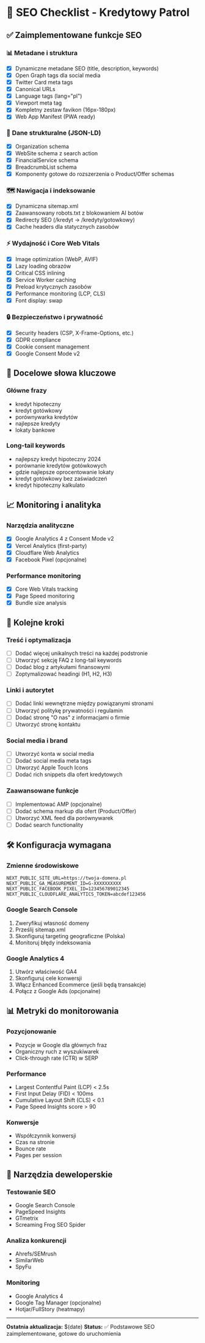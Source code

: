 # 🎯 SEO Checklist - Kredytowy Patrol

## ✅ Zaimplementowane funkcje SEO

### 📊 **Metadane i struktura**
- [x] Dynamiczne metadane SEO (title, description, keywords)
- [x] Open Graph tags dla social media
- [x] Twitter Card meta tags
- [x] Canonical URLs
- [x] Language tags (lang="pl")
- [x] Viewport meta tag
- [x] Kompletny zestaw favikon (16px-180px)
- [x] Web App Manifest (PWA ready)

### 🤖 **Dane strukturalne (JSON-LD)**
- [x] Organization schema
- [x] WebSite schema z search action
- [x] FinancialService schema
- [x] BreadcrumbList schema
- [x] Komponenty gotowe do rozszerzenia o Product/Offer schemas

### 🗺️ **Nawigacja i indeksowanie**
- [x] Dynamiczna sitemap.xml
- [x] Zaawansowany robots.txt z blokowaniem AI botów
- [x] Redirecty SEO (/kredyt → /kredyty/gotowkowy)
- [x] Cache headers dla statycznych zasobów

### ⚡ **Wydajność i Core Web Vitals**
- [x] Image optimization (WebP, AVIF)
- [x] Lazy loading obrazów
- [x] Critical CSS inlining
- [x] Service Worker caching
- [x] Preload krytycznych zasobów
- [x] Performance monitoring (LCP, CLS)
- [x] Font display: swap

### 🔒 **Bezpieczeństwo i prywatność**
- [x] Security headers (CSP, X-Frame-Options, etc.)
- [x] GDPR compliance
- [x] Cookie consent management
- [x] Google Consent Mode v2

## 🎯 **Docelowe słowa kluczowe**

### **Główne frazy**
- kredyt hipoteczny
- kredyt gotówkowy  
- porównywarka kredytów
- najlepsze kredyty
- lokaty bankowe

### **Long-tail keywords**
- najlepszy kredyt hipoteczny 2024
- porównanie kredytów gotówkowych
- gdzie najlepsze oprocentowanie lokaty
- kredyt gotówkowy bez zaświadczeń
- kredyt hipoteczny kalkulato

## 📈 **Monitoring i analityka**

### **Narzędzia analityczne**
- [x] Google Analytics 4 z Consent Mode v2
- [x] Vercel Analytics (first-party)
- [x] Cloudflare Web Analytics
- [x] Facebook Pixel (opcjonalne)

### **Performance monitoring**
- [x] Core Web Vitals tracking
- [x] Page Speed monitoring
- [x] Bundle size analysis

## 🚀 **Kolejne kroki**

### **Treść i optymalizacja**
- [ ] Dodać więcej unikalnych treści na każdej podstronie
- [ ] Utworzyć sekcję FAQ z long-tail keywords
- [ ] Dodać blog z artykułami finansowymi
- [ ] Zoptymalizować headingi (H1, H2, H3)

### **Linki i autorytet**
- [ ] Dodać linki wewnętrzne między powiązanymi stronami
- [ ] Utworzyć politykę prywatności i regulamin
- [ ] Dodać stronę "O nas" z informacjami o firmie
- [ ] Utworzyć stronę kontaktu

### **Social media i brand**
- [ ] Utworzyć konta w social media
- [ ] Dodać social media meta tags
- [ ] Utworzyć Apple Touch Icons
- [ ] Dodać rich snippets dla ofert kredytowych

### **Zaawansowane funkcje**
- [ ] Implementować AMP (opcjonalne)
- [ ] Dodać schema markup dla ofert (Product/Offer)
- [ ] Utworzyć XML feed dla porównywarek
- [ ] Dodać search functionality

## 🛠️ **Konfiguracja wymagana**

### **Zmienne środowiskowe**
```env
NEXT_PUBLIC_SITE_URL=https://twoja-domena.pl
NEXT_PUBLIC_GA_MEASUREMENT_ID=G-XXXXXXXXXX
NEXT_PUBLIC_FACEBOOK_PIXEL_ID=123456789012345
NEXT_PUBLIC_CLOUDFLARE_ANALYTICS_TOKEN=abcdef123456
```

### **Google Search Console**
1. Zweryfikuj własność domeny
2. Prześlij sitemap.xml
3. Skonfiguruj targeting geograficzne (Polska)
4. Monitoruj błędy indeksowania

### **Google Analytics 4**
1. Utwórz właściwość GA4
2. Skonfiguruj cele konwersji
3. Włącz Enhanced Ecommerce (jeśli będą transakcje)
4. Połącz z Google Ads (opcjonalne)

## 📊 **Metryki do monitorowania**

### **Pozycjonowanie**
- Pozycje w Google dla głównych fraz
- Organiczny ruch z wyszukiwarek
- Click-through rate (CTR) w SERP

### **Performance**
- Largest Contentful Paint (LCP) < 2.5s
- First Input Delay (FID) < 100ms
- Cumulative Layout Shift (CLS) < 0.1
- Page Speed Insights score > 90

### **Konwersje**
- Współczynnik konwersji
- Czas na stronie
- Bounce rate
- Pages per session

## 🔧 **Narzędzia deweloperskie**

### **Testowanie SEO**
- Google Search Console
- PageSpeed Insights
- GTmetrix
- Screaming Frog SEO Spider

### **Analiza konkurencji**
- Ahrefs/SEMrush
- SimilarWeb
- SpyFu

### **Monitoring**
- Google Analytics 4
- Google Tag Manager (opcjonalne)
- Hotjar/FullStory (heatmapy)

---

**Ostatnia aktualizacja:** $(date)
**Status:** ✅ Podstawowe SEO zaimplementowane, gotowe do uruchomienia 